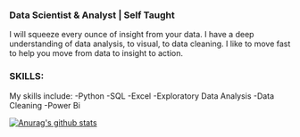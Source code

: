 ### Data Scientist & Analyst | Self Taught

I will squeeze every ounce of insight from your data. I have a deep understanding of data analysis, to visual, to data cleaning. I like to move fast to help you move from data to insight to action.

### SKILLS:
My skills include:
-Python
-SQL
-Excel
-Exploratory Data Analysis
-Data Cleaning
-Power Bi

[![Anurag's github stats](https://github-readme-stats.vercel.app/api?username=ahmedtheanalyst)](https://github.com/anuraghazra/github-readme-stats)
